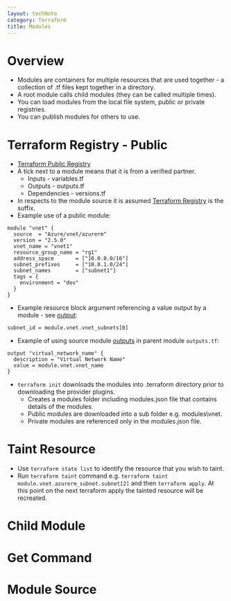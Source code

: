```yaml
---
layout: techNote
category: Terraform
title: Modules
---
```

# Overview

- Modules are containers for multiple resources that are used together - a collection of .tf files kept together in a directory.
- A root module calls child modules (they can be called multiple times).
- You can load modules from the local file system, public or private registries.
- You can publish modules for others to use.

# Terraform Registry - Public

- [Terraform Public Registry](https://registry.terraform.io/browse/modules?provider=azurerm)
- A tick next to a module means that it is from a verified partner.
    - Inputs - variables.tf
    - Outputs - outputs.tf
    - Dependencies - versions.tf
- In respects to the module source it is assumed [Terraform Registry](https://registry.terraform.io/) is the suffix.
- Example use of a public module:

```
module "vnet" {
  source  = "Azure/vnet/azurerm"
  version = "2.5.0" 
  vnet_name = "vnet1"
  resource_group_name = "rg1"
  address_space       = ["10.0.0.0/16"]
  subnet_prefixes     = ["10.0.1.0/24"]
  subnet_names        = ["subnet1"]
  tags = {
    environment = "dev"
  } 
}
```

- Example resource block argument referencing a value output by a module - see [output](https://registry.terraform.io/modules/Azure/vnet/azurerm/latest?tab=outputs):

```
subnet_id = module.vnet.vnet_subnets[0]
```

- Example of using source module [outputs](https://registry.terraform.io/modules/Azure/vnet/azurerm/latest?tab=outputs) in parent module `outputs.tf`:

```
output "virtual_network_name" {
  description = "Virtual Network Name"
  value = module.vnet.vnet_name
}
```

- `terraform init` downloads the modules into .terraform directory prior to downloading the provider plugins.
    - Creates a modules folder including modules.json file that contains details of the modules. 
    - Public modules are downloaded into a sub folder e.g. modules\vnet.
    - Private modules are referenced only in the modules.json file.

# Taint Resource

- Use `terraform state list` to identify the resource that you wish to taint.
- Run `terraform taint` command e.g. `terraform taint module.vnet.azurerm_subnet.subnet[2]` and then `terraform apply`. At this point on the next terraform apply the tainted resource will be recreated.

# Child Module



# Get Command

# Module Source
